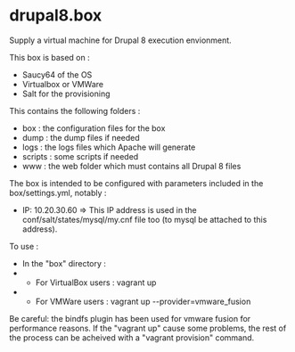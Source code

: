 drupal8.box
===========

Supply a virtual machine for Drupal 8 execution envionment.

This box is based on :
- Saucy64 of the OS
- Virtualbox or VMWare
- Salt for the provisioning

This contains the following folders :
- box : the configuration files for the box
- dump : the dump files if needed
- logs : the logs files which Apache will generate
- scripts : some scripts if needed
- www : the web folder which must contains all Drupal 8 files

The box is intended to be configured with parameters included in the box/settings.yml, notably :
- IP: 10.20.30.60 => This IP address is used in the conf/salt/states/mysql/my.cnf file too (to mysql be attached to this address).

To use :
- In the "box" directory : 
- - For VirtualBox users : vagrant up
- - For VMWare users : vagrant up --provider=vmware_fusion

Be careful: the bindfs plugin has been used for vmware fusion for performance reasons. If the "vagrant up" cause some problems, the rest of the process can be acheived with a "vagrant provision" command.

